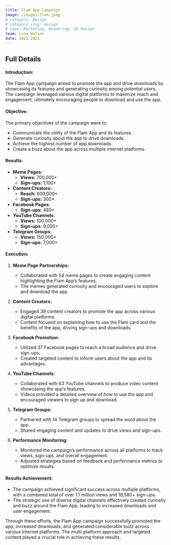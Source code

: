 ```yaml
---
title: Flam App Campaign
image: /images/flam.jpeg
# category: Design
# category_slug: design
# type: Marketing, Rendering, 3D Design
team: Lina Watson
date: 2021-2023
---
```


## Full Details

<!-- ### Project Information
- **Client:** John Smith
- **Start:** Dec 18, 2022
- **Ending:** Mar 18, 2023
- **Website:** [bslthemes.com](https://bslthemes.com)

### Gallery
![image](/images/project-2-2-1200x982.jpg)
![image](/images/project-2-1200x988.jpg)
![image](/images/project-4.jpg)
![image](/images/project-3-1200x750.jpg)
![image](/images/project-1-1080x800.jpg)
![image](/images/project-8-1080x800.jpg) -->


#### Introduction:
The Flam App campaign aimed to promote the app and drive downloads by showcasing its features and generating curiosity among potential users. The campaign leveraged various digital platforms to maximize reach and engagement, ultimately encouraging people to download and use the app.

#### Objective:
The primary objectives of the campaign were to:
- Communicate the utility of the Flam App and its features.
- Generate curiosity about the app to drive downloads.
- Achieve the highest number of app downloads.
- Create a buzz about the app across multiple internet platforms.

#### Results:
- **Meme Pages:**
  - **Views:** 700,000+
  - **Sign-ups:** 1,100+
- **Content Creators:**
  - **Reach:** 600,000+
  - **Sign-ups:** 300+
- **Facebook Pages:**
  - **Sign-ups:** 480+
- **YouTube Channels:**
  - **Views:** 100,000+
  - **Sign-ups:** 9,000+
- **Telegram Groups:**
  - **Views:** 150,000+
  - **Sign-ups:** 7,000+

#### Execution:

1. **Meme Page Partnerships:**
   - Collaborated with 54 meme pages to create engaging content highlighting the Flam App’s features.
   - The memes generated curiosity and encouraged users to explore and download the app.

2. **Content Creators:**
   - Engaged 39 content creators to promote the app across various digital platforms.
   - Content focused on explaining how to use the Flam card and the benefits of the app, driving sign-ups and downloads.

3. **Facebook Promotion:**
   - Utilized 37 Facebook pages to reach a broad audience and drive sign-ups.
   - Created targeted content to inform users about the app and its advantages.

4. **YouTube Channels:**
   - Collaborated with 63 YouTube channels to produce video content showcasing the app’s features.
   - Videos provided a detailed overview of how to use the app and encouraged viewers to sign up and download.

5. **Telegram Groups:**
   - Partnered with 14 Telegram groups to spread the word about the app.
   - Shared engaging content and updates to drive views and sign-ups.

6. **Performance Monitoring:**
   - Monitored the campaign’s performance across all platforms to track views, sign-ups, and overall engagement.
   - Adjusted strategies based on feedback and performance metrics to optimize results.

#### Results Achievement:
- The campaign achieved significant success across multiple platforms, with a combined total of over 1.1 million views and 18,580+ sign-ups.
- The strategic use of diverse digital channels effectively created curiosity and buzz around the Flam App, leading to increased downloads and user engagement.

Through these efforts, the Flam App campaign successfully promoted the app, increased downloads, and generated considerable buzz across various internet platforms. The multi-platform approach and targeted content played a crucial role in achieving these results.
